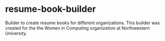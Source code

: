 # resume-book-builder
Builder to create resume books for different organizations. This builder was created for the the Women in Computing organization at Northwestern University.
